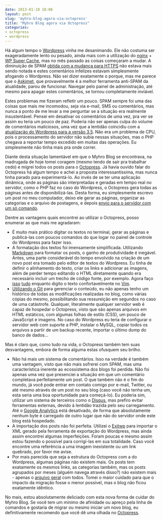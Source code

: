 ```yaml
---
date: 2013-01-10 18:08
layout: post
slug: 'myhro-blog-agora-via-octopress'
title: "Myhro Blog agora via Octopress"
categories: 
- octopress
- wordpress
---
```


Há algum tempo o [Wordpress](http://wordpress.org/) vinha me desanimando. Ele não costuma ser exageradamente lento ou pesado, ainda mais com a utilização do [nginx](http://nginx.org/) + [WP Super Cache](http://wordpress.org/extend/plugins/wp-super-cache/), mas no mês passado as coisas começaram a mudar. A diminuição de SPAM [obtida com a mudança para HTTPS](http://blog.myhro.info/2012/07/myhro-blog-agora-via-https/) não estava mais sendo notada e estes comentários infelizes estavam simplesmente afogando o Wordpress. Não sei dizer exatamente o porque, mas me parece que o [Askimet](http://akismet.com/), que provavelmente é a melhor ferramenta anti-SPAM da atualidade, parou de funcionar. Navegar pelo painel de administração, até mesmo para apagar estes comentários, se tornou completamente inviável.

Estes problemas me fizeram refletir um pouco. SPAM sempre foi uma das coisas que mais me incomodou, seja via e-mail, SMS ou comentários, mas nunca a ponto de me levar a me perguntar se a situação era realmente insustentável. Pensei em desativar os comentários de uma vez, pra ver se assim eu teria um pouco de paz. Poderia não ser apenas culpa do volume de comentários maliciosos, uma vez que a lentidão coincidiu com a [atualização do Wordpress para a versão 3.5](http://wordpress.org/news/2012/12/elvin/). Não era um problema de CPU, pois o processamento do servidor não subia nessas situações, mas o PHP chegava a reportar tempo excedido em muitas das operações. Eu simplesmente não tinha mais pra onde correr.

Diante desta situação lamentável em que o Myhro Blog se encontrava, na madrugada de hoje tomei coragem (mesmo tendo de sair pra trabalhar cedo) e migrei todos os posts para o [Octopress](http://octopress.org/). Já havia ouvido falar do Octopress há algum tempo e achei a proposta interessantíssima, mas nunca tinha parado para experimentá-lo. Ao invés de se ter uma aplicação dinâmica, onde as páginas são interpretadas e geradas em tempo real no servidor, como o PHP faz no caso do Wordpress, o Octopress gera todas as páginas antes de disponibilizá-las. Desta forma, eu simplesmente escrevo um post no meu computador, deixo ele gerar as páginas, organizar as categorias e o arquivo de postagens, e depois [envio para o servidor com um só comando](http://octopress.org/docs/deploying/rsync/).

Dentre as vantagens quais encontrei ao utilizar o Octopress, posso enumerar as que mais me agradaram:

* É muito mais prático digitar os textos no terminal, gerar as páginas e publicá-las com poucos comandos do que logar no painel de controle do Wordpress para fazer isso.  
* A formatação dos textos foi imensamente simplificada. Utilizando [Markdown](http://daringfireball.net/projects/markdown/basics) para formatar os posts, o ganho de produtividade é inegável. Antes, uma parte considerável do tempo envolvido na criação de um novo post era tomado pelo editor de textos do Wordpress. Eu tinha de definir o alinhamento do texto, criar os links e adicionar as imagens, além de perder tempo editando o HTML diretamente quando era necessário incluir um trecho de código fonte, por exemplo. Agora faço [isso](http://octopress.org/docs/blogging/code/) [tudo](http://octopress.org/docs/plugins/image-tag/) enquanto digito o texto confortavelmente no [Vim](http://www.vim.org/).  
* [Utilizando o Git](http://octopress.org/docs/setup/) para gerenciar o conteúdo, eu não apenas tenho um histórico de todas as modificações realizadas no blog, como várias cópias do mesmo, possibilitando sua ressureição em segundos no caso de uma catástrofe. Qualquer, literalmente qualquer servidor web é capaz de hospedar o Octopress, visto que são apenas arquivos em HTML estáticos, com algumas folhas de estilo (CSS), um pouco de JavaScript e imagens. No caso do Wordpress eu teria de configurar o servidor web com suporte a PHP, instalar o MySQL, copiar todos os arquivos a partir de um backup recente, importar o último dump do banco de dados...

Mas é claro que, como tudo na vida, o Octopress também tem suas desvantagens, embora de forma alguma estas ofusquem seu brilho.

* Não há mais um sistema de comentários. Isso na verdade é também uma vantagem, visto que não mais sofrerei com SPAM, mas uma característica inerente ao ecossistema dos blogs foi perdida. Não foi apenas uma vez que presenciei a situação em que um comentário completava perfeitamente um post. O que também não é o fim do mundo, já você pode entrar em contato comigo por e-mail, Twitter, ou até mesmo através de um post no seu blog (caso você não tenha um, esta seria uma boa oportunidade para começá-lo). Eu poderia sim, utilizar um sistema de terceiros como o [Disqus](http://disqus.com/), mas prefiro evitar ferramentas externas, devido à lentidão trazida pelo seu carregamento. Até o [Google Analytics](http://www.google.com/analytics/) está desativado, de forma que absolutamente nenhum byte é carregado de outro lugar que não do servidor onde este blog está hospedado.
* A importação dos posts não foi perfeita. Utilizei o [Exitwp](https://github.com/thomasf/exitwp) para importar o XML gerado pela ferramenta de exportação do Wordpress, mas ainda assim encontrei algumas imperfeições. Foram poucas e mesmo assim estou fazendo o possível para corrigí-las em sua totalidade. Caso você encontre uma referência a uma imagem inexistente ou um link quebrado, por favor me avise.
* Por mais parecida que seja a estrutura do Octopress com a do Wordpress, algumas páginas não existem mais. Os posts tem exatamente os mesmos links, as categorias também, mas os posts agrupados por meses (alguém navega através disso?) não existem mais - apenas o [arquivo geral](http://blog.myhro.info/archives) com todos. Tomei o maior cuidado para que o impacto da migração fosse o menor possível, mas o blog não ficou exatamente idêntico.

No mais, estou absolutamente deliciado com esta nova forma de cuidar do Myhro Blog. Se você tem um mínimo de afinidade ou apreço pela linha de comandos e gostaria de migrar ou mesmo iniciar um novo blog, eu definitivamente recomendo que você dê uma olhada no [Octopress](http://octopress.org/).
